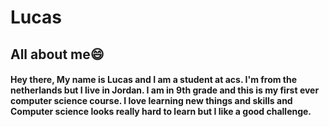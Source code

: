 # Lucas 
## All about me😄
#### Hey there, My name is Lucas and I am a student at acs. I'm from the netherlands but I live in Jordan. I am in 9th grade and this is my first ever computer science course. I love learning new things and skills and Computer science looks really hard to learn but I like a good challenge. 
<!--
**Lucasheitkamp/Lucasheitkamp** is a ✨ _special_ ✨ repository because its `README.md` (this file) appears on your GitHub profile.

Here are some ideas to get you started:

- 🔭 I’m currently working on ...
- 🌱 I’m currently learning ...
- 👯 I’m looking to collaborate on ...
- 🤔 I’m looking for help with ...
- 💬 Ask me about ...
- 📫 How to reach me: ...
- 😄 Pronouns: ...
- ⚡ Fun fact: ...
-->
